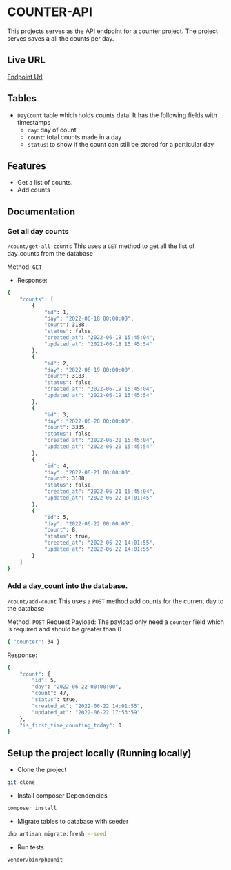 # COUNTER-API

This projects serves as the API endpoint for a counter project. The project serves saves a all the counts per day.


## Live URL
[Endpoint Url]()


## Tables

- `DayCount` table which holds counts data. It has the following fields with timestamps
  - `day`: day of count
  - `count`: total counts made in a day
  - `status`: to show if the count can still be stored for a particular day

## Features

- Get a list of counts.
- Add counts

## Documentation

### Get all day counts

`/count/get-all-counts` This uses a `GET` method to get all the list of day_counts from the database

Method: `GET`
- Response:
```bash
{
    "counts": [
        {
            "id": 1,
            "day": "2022-06-18 00:00:00",
            "count": 3188,
            "status": false,
            "created_at": "2022-06-18 15:45:04",
            "updated_at": "2022-06-18 15:45:54"
        },
        {
            "id": 2,
            "day": "2022-06-19 00:00:00",
            "count": 3183,
            "status": false,
            "created_at": "2022-06-19 15:45:04",
            "updated_at": "2022-06-19 15:45:54"
        },
        {
            "id": 3,
            "day": "2022-06-20 00:00:00",
            "count": 3335,
            "status": false,
            "created_at": "2022-06-20 15:45:04",
            "updated_at": "2022-06-20 15:45:54"
        },
        {
            "id": 4,
            "day": "2022-06-21 00:00:00",
            "count": 3188,
            "status": false,
            "created_at": "2022-06-21 15:45:04",
            "updated_at": "2022-06-22 14:01:45"
        },
        {
            "id": 5,
            "day": "2022-06-22 00:00:00",
            "count": 8,
            "status": true,
            "created_at": "2022-06-22 14:01:55",
            "updated_at": "2022-06-22 14:01:55"
        }
    ]
}
```
   
###  Add a day_count into the database.
`/count/add-count` This uses a `POST` method add counts for the current day to the database

Method: `POST`
Request Payload: The payload only need a `counter` field which is required and should be greater than 0
```bash
{ "counter": 34 }

``` 

Response:
```bash
{
    "count": {
        "id": 5,
        "day": "2022-06-22 00:00:00",
        "count": 47,
        "status": true,
        "created_at": "2022-06-22 14:01:55",
        "updated_at": "2022-06-22 17:53:59"
    },
    "is_first_time_counting_today": 0
}    
```


## Setup the project locally (Running locally)

- Clone the project

```bash
git clone 

```

- Install composer Dependencies

```bash
composer install
```

- Migrate tables to database with seeder

```bash
php artisan migrate:fresh --seed
```

- Run tests
```bash
vendor/bin/phpunit
```
